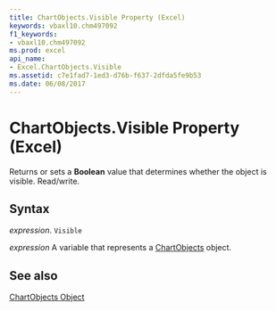 ```yaml
---
title: ChartObjects.Visible Property (Excel)
keywords: vbaxl10.chm497092
f1_keywords:
- vbaxl10.chm497092
ms.prod: excel
api_name:
- Excel.ChartObjects.Visible
ms.assetid: c7e1fad7-1ed3-d76b-f637-2dfda5fe9b53
ms.date: 06/08/2017
---
```



# ChartObjects.Visible Property (Excel)

Returns or sets a  **Boolean** value that determines whether the object is visible. Read/write.


## Syntax

 _expression_. `Visible`

 _expression_ A variable that represents a [ChartObjects](Excel.ChartObjects.md) object.


## See also


[ChartObjects Object](Excel.ChartObjects.md)

